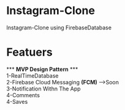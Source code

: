 # Instagram-Clone


Instagram-Clone using FirebaseDatabase 


# Featuers <br>
*** <b>MVP Design Pattern</b> ***<br>
1-RealTimeDatabase<br>
2-Firebase Cloud Messaging <b>(FCM) </b>-->Soon<br>
3-Notification Withn The App <br>
4-Comments<br>
4-Saves <br>

